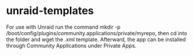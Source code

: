 # unraid-templates

For use with Unraid run the command mkdir -p /boot/config/plugins/community.applications/private/myrepo, then cd into the folder and wget the .xml template. Afterward, the app can be installed through Community Applications under Private Apps.
